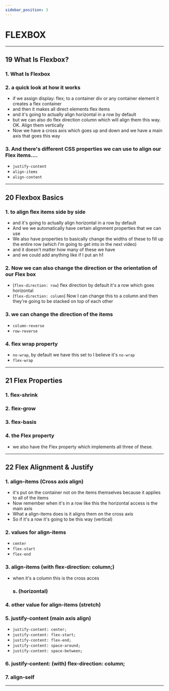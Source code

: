 ```yaml
---
sidebar_position: 3
---
```


# FLEXBOX

---

<h2>19 What Is Flexbox?</h2>

<h3>1. What Is Flexbox</h3>

<h3>2. a quick look at how it works</h3>

- if we assign display: flex; to a container div or any container element it creates a flex container
- and then it makes all direct elements flex items
- and it's going to actually align horizontal in a row by default
- but we can also do flex direction column which will align them this way. OK. Align them vertically
- Now we have a cross axis which goes up and down and we have a main axis that goes this way

<h3>3. And there's different CSS properties we can use to align our Flex items....</h3>

- `justify-content`
- `align-items`
- `align-content`

---

<h2>20 Flexbox Basics</h2>

<h3>1. to align flex items side by side</h3>

- and it's going to actually align horizontal in a row by default
- And we we automatically have certain alignment properties that we can use
- We also have properties to basically change the widths of these to fill up the entire row (which I'm going to get into in the next video)
- and it doesn't matter how many of these we have
- and we could add anything like if I put an h1

<h3>2. Now we can also change the direction or the orientation of our Flex box</h3>

- (`flex-direction: row`) flex direction by default it's a row which goes horizontal
- (`flex-direction: column`) Now I can change this to a column and then they're going to be stacked on top of each other

<h3>3. we can change the direction of the items</h3>

- `column-reverse`
- `row-reverse`

<h3>4. flex wrap property</h3>

- `no-wrap`, by default we have this set to I believe it's `no-wrap`
- `flex-wrap`

---

<h2>21 Flex Properties</h2>

<h3>1. flex-shrink</h3>

<h3>2. flex-grow</h3>

<h3>3. flex-basis</h3>

<h3>4. the Flex property</h3>

- we also have the Flex property which implements all three of these.

---

<h2>22 Flex Alignment & Justify</h2>

<h3>1. align-items (Cross axis align)</h3>

- it's put on the container not on the items themselves because it applies to all of the items
- Now remember when it's in a row like this the horizontal access is the main axis
- What a align-items does is it aligns them on the cross axis
- So if it's a row it's going to be this way (vertical)

<h3>2. values for align-items</h3>

- `center`
- `flex-start`
- `flex-end`

<h3>3. align-items (with flex-direction: column;)</h3>

- when it's a column this is the cross acces<h3>s. (horizontal)</h3>

<h3>4. other value for align-items (stretch)</h3>

<h3>5. justify-content (main axis align)</h3>

- `justify-content: center;`
- `justify-content: flex-start;`
- `justify-content: flex-end;`
- `justify-content: space-around;`
- `justify-content: space-between;`

<h3>6. justify-content: (with) flex-direction: column;</h3>

<h3>7. align-self</h3>

---

